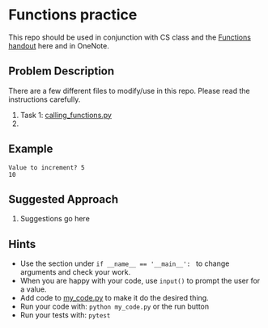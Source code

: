 # Functions practice
This repo should be used in conjunction with CS class and the [Functions handout](https://github.com/maleich/CS-lesson-plans/blob/master/Functions.md) here and in OneNote.

## Problem Description
There are a few different files to modify/use in this repo. Please read the instructions carefully. 
1) Task 1: [calling_functions.py](calling_functions.py)
2) 

## Example
```
Value to increment? 5
10
```

## Suggested Approach
1) Suggestions go here

## Hints
* Use the section under `if __name__ == '__main__': ` to change arguments and check your work.
* When you are happy with your code, use `input()` to prompt the user for a value.
* Add code to [my_code.py](./my_code.py) to make it do the desired thing.
* Run your code with: `python my_code.py` or the run button
* Run your tests with: `pytest`

